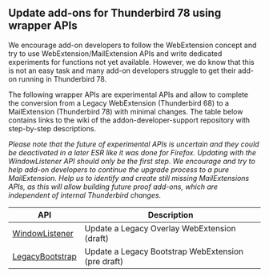 ## Update add-ons for Thunderbird 78 using wrapper APIs

We encourage add-on developers to follow the WebExtension concept and try to use WebExtension/MailExtension APIs and write dedicated experiments for functions not yet available. However, we do know that this is not an easy task and many add-on developers struggle to get their add-on running in Thunderbird 78.

The following wrapper APIs are experimental APIs and allow to complete the conversion from a Legacy WebExtension (Thunderbird 68) to a MailExtension (Thunderbird 78) with minimal changes. The table below contains links to the wiki of the addon-developer-support repository with step-by-step descriptions.

_Please note that the future of experimental APIs is uncertain and they could be deactivated in a later ESR like it was done for Firefox. Updating with the WindowListener API should only be the first step. We encourage and try to help add-on developers to continue the upgrade process to a pure MailExtension. Help us to identify and create still missing MailExtensions APIs, as this will allow building future proof add-ons, which are independent of internal Thunderbird changes._

| API             | Description |
| --------------- | ----------- |
| [WindowListener](https://github.com/thundernest/addon-developer-support/wiki/Using-the-WindowListener-API-to-convert-a-Legacy-Overlay-WebExtension-into-a-MailExtension-for-Thunderbird-78)      |  Update a Legacy Overlay WebExtension (draft)
| [LegacyBootstrap](LegacyBootstrap)      |  Update a Legacy Bootstrap WebExtension (pre draft)
